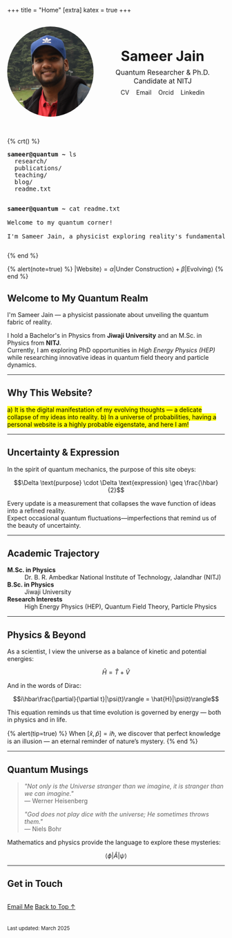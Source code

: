 +++
title = "Home"
[extra]
katex = true
+++


<div class="profile-header" style="display: flex; align-items: center; flex-wrap: wrap; gap: 1rem; margin-bottom: 2rem; padding: 1rem 0;">
  <!-- Left Container: Photo -->
  <div class="profile-photo" style="flex: 0 0 200px; text-align: center; display: flex; flex-direction: column; align-items: center; justify-content: center;">
    <img src="/assets/sam.jpg" alt="Sameer Jain" style="max-width: 100%; border-radius: 50%; border: 3px solid var(--accent-color);" />
  </div>
  <!-- Right Container: Name, Affiliation, and Links -->
  <div class="profile-info" style="flex: 1; text-align: center; display: flex; flex-direction: column; align-items: center; justify-content: center;">
    <h1 style="margin: 0; font-size: 2rem;">Sameer Jain</h1>
    <!-- Added affiliation line -->
    <p style="margin: 0.5rem 0; font-size: 1rem; color: var(--text-color);">
      Quantum Researcher &amp; Ph.D. Candidate at NITJ
    </p>
    <ul class="profile-links" style="list-style: none; padding: 0; margin: 0; display: flex; gap: 1rem; flex-wrap: wrap; justify-content: center;">
      <li>
        <a href="/assets/sameer-cv.pdf" title="Curriculum Vitae" style="text-decoration: none;">
          <i class="fa-solid fa-file"></i> CV
        </a>
      </li>
      <li>
        <a href="mailto:sameerjainofficial@gmail.com" title="Email" style="text-decoration: none;">
          <i class="fa-solid fa-envelope"></i> Email
        </a>
      </li>
      <li>
        <a href="https://orcid.org/0009-0005-0398-7714" title="Orcid" style="text-decoration: none;">
          <i class="fa-brands fa-orcid"></i> Orcid
        </a>
      </li>
      <li>
        <a href="https://www.linkedin.com/in/sameer-jain-219215255" title="Linkedin" style="text-decoration: none;">
          <i class="fa-brands fa-linkedin"></i> Linkedin
        </a>
      </li>
    </ul>
  </div>
</div>

{% crt() %}
<div class="crt">
  <div class="terminal-content">
    <pre>
<strong>sameer@quantum ~</strong> ls  
  research/
  publications/
  teaching/
  blog/
  readme.txt

<strong>sameer@quantum ~</strong> cat readme.txt  
Welcome to my quantum corner!  
I'm Sameer Jain, a physicist exploring reality's fundamental nature.
    </pre>
  </div>
</div>
{% end %}

<!-- Profile Section with the Image Placed Separately -->


{% alert(note=true) %}
$|\text{Website}\rangle = \alpha|\text{Under Construction}\rangle + \beta|\text{Evolving}\rangle$
{% end %}

## Welcome to My Quantum Realm

I'm Sameer Jain — a physicist passionate about unveiling the quantum fabric of reality.

I hold a Bachelor's in Physics from **Jiwaji University** and an M.Sc. in Physics from **NITJ**.  
Currently, I am exploring PhD opportunities in _High Energy Physics (HEP)_ while researching innovative ideas in quantum field theory and particle dynamics.

---

## Why This Website?

<mark>
a) It is the digital manifestation of my evolving thoughts — a delicate collapse of my ideas into reality.
</mark>

<mark>
b) In a universe of probabilities, having a personal website is a highly probable eigenstate, and here I am!
</mark>

---

## Uncertainty & Expression

In the spirit of quantum mechanics, the purpose of this site obeys:

$$\Delta \text{purpose} \cdot \Delta \text{expression} \geq \frac{\hbar}{2}$$

Every update is a measurement that collapses the wave function of ideas into a refined reality.  
Expect occasional quantum fluctuations—imperfections that remind us of the beauty of uncertainty.

---

## Academic Trajectory

<dl>
  <dt><strong>M.Sc. in Physics</strong></dt>
  <dd>Dr. B. R. Ambedkar National Institute of Technology, Jalandhar (NITJ)</dd>

  <dt><strong>B.Sc. in Physics</strong></dt>
  <dd>Jiwaji University</dd>

  <dt><strong>Research Interests</strong></dt>
  <dd>High Energy Physics (HEP), Quantum Field Theory, Particle Physics</dd>
</dl>

---

## Physics & Beyond

As a scientist, I view the universe as a balance of kinetic and potential energies:

$$\hat{H} = \hat{T} + \hat{V}$$

And in the words of Dirac:

$$i\hbar\frac{\partial}{\partial t}|\psi(t)\rangle = \hat{H}|\psi(t)\rangle$$

This equation reminds us that time evolution is governed by energy — both in physics and in life.

{% alert(tip=true) %}
When $[\hat{x},\hat{p}] = i\hbar$, we discover that perfect knowledge is an illusion — an eternal reminder of nature’s mystery.
{% end %}

---

## Quantum Musings

> *"Not only is the Universe stranger than we imagine, it is stranger than we can imagine."*  
> — Werner Heisenberg
>
> *"God does not play dice with the universe; He sometimes throws them."*  
> — Niels Bohr

Mathematics and physics provide the language to explore these mysteries:

$$\langle\phi|\hat{A}|\psi\rangle$$

---

## Get in Touch

<div class="buttons" style="margin: 2rem 0;">
  <a class="colored external" href="mailto:sameerjain@example.com">Email Me</a>
  <a href="#top">Back to Top &#8593;</a>
</div>

<small>Last updated: March 2025</small>